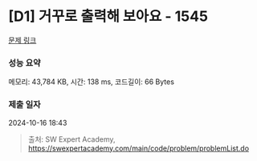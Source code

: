 # [D1] 거꾸로 출력해 보아요 - 1545 

[문제 링크](https://swexpertacademy.com/main/code/problem/problemDetail.do?contestProbId=AV2gbY0qAAQBBAS0) 

### 성능 요약

메모리: 43,784 KB, 시간: 138 ms, 코드길이: 66 Bytes

### 제출 일자

2024-10-16 18:43



> 출처: SW Expert Academy, https://swexpertacademy.com/main/code/problem/problemList.do